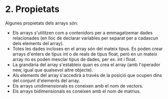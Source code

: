 # 2. Propietats

Algunes propietats dels arrays són:

- Els arrays s'utilitzen com a contenidors per a emmagatzemar dades relacionades (en lloc de declarar variables per separat per a cadascun dels elements del array).
- Totes les dades incloses en el array són del mateix tipus. Es poden crear arrays d'enters de tipus int o de reals de tipus float, però en un mateix array no es poden mesclar tipus de dades, per ex. int i float.
- La grandària del array s'estableix quan es crea el array (amb l'operador new, igual que qualsevol altre objecte).
- Als elements del array s'accedirà a través de la posició que ocupen dins del conjunt d'elements del array.
- Els arrays unidimensionals es coneixen amb el nom de vectors.
- Els arrays bidimensionals es coneixen amb el nom de matrius.